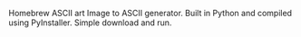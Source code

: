 Homebrew ASCII art Image to ASCII generator. Built in Python and compiled using PyInstaller. Simple download and run.
